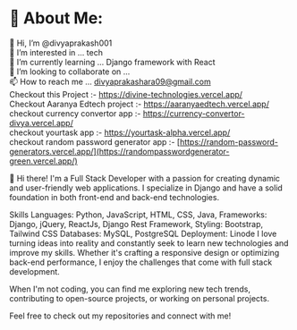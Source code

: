 # 💫 About Me:
👋 Hi, I’m @divyaprakash001<br>👀 I’m interested in ... tech<br>🌱 I’m currently learning ... Django framework with React<br>💞️ I’m looking to collaborate on ...<br>📫 How to reach me ... divyaprakashara09@gmail.com<br>
Checkout this Project :- https://divine-technologies.vercel.app/ <br>
Checkout Aaranya Edtech project :- https://aaranyaedtech.vercel.app/  <br>
checkout currency convertor app :- https://currency-convertor-divya.vercel.app/  <br>
checkout yourtask app :- https://yourtask-alpha.vercel.app/  <br>
checkout random password generator app :- [https://random-password-generators.vercel.app/](https://randompasswordgenerator-green.vercel.app/)  <br>

👋 Hi there! I'm a Full Stack Developer with a passion for creating dynamic and user-friendly web applications. I specialize in Django and have a solid foundation in both front-end and back-end technologies.

Skills
Languages: Python, JavaScript, HTML, CSS, Java, 
Frameworks: Django, jQuery, ReactJs, Django Rest Framework,
Styling: Bootstrap, Tailwind CSS
Databases: MySQL, PostgreSQL
Deployment: Linode
I love turning ideas into reality and constantly seek to learn new technologies and improve my skills. Whether it's crafting a responsive design or optimizing back-end performance, I enjoy the challenges that come with full stack development.

When I'm not coding, you can find me exploring new tech trends, contributing to open-source projects, or working on personal projects.

Feel free to check out my repositories and connect with me!

